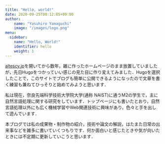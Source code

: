 ```yaml
---
title: "Hello, world!"
date: 2020-09-25T00:12:05+09:00
author:
    name: "Yasuhiro Yamaguchi"
    image: "/images/logo.png"
menu:
  sidebar:
    name: "Hello, World!"
    identifier: hello
    weight: 1
---
```



[altescy.jp](https://altescy.jp)を開いてから数年，雑に作ったホームページのまま放置していましたが，先日Hugoをつかっていい感じの見た目に作り変えてみました．Hugoを選択したことで，このサイトでブログも簡単に公開できるようになったので文章を書く練習も兼ねてひっそりと始めてみようと思います．

私は現在，奈良先端科学技術大学院大学(通称 NAIST)に通うM2の学生で，主に自然言語処理に関する研究をしています．トップページにも書いたとおり，自然言語処理以外にも広く機械学習やWeb関連技術に興味があり，色々と手を出して遊んでいます．

本ブログでは私の成果物・制作物の紹介，技術や論文の解説，はたまた日常の出来事などを雑多に書いていくつもりです．何か面白いと感じたときや気が向いたときには不定期に更新していこうと思います．
